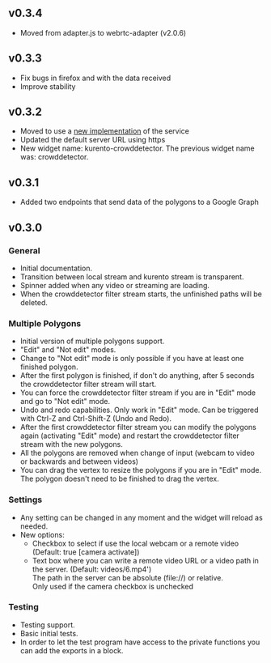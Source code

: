 ## v0.3.4

- Moved from adapter.js to webrtc-adapter (v2.0.6)

## v0.3.3

- Fix bugs in firefox and with the data received
- Improve stability

## v0.3.2

- Moved to use a [new
  implementation](https://github.com/wirecloud-fiware/kurento-example-services-scala)
  of the service
- Updated the default server URL using https
- New widget name: kurento-crowddetector. The previous widget name was: crowddetector.

## v0.3.1

- Added two endpoints that send data of the polygons to a Google Graph


## v0.3.0

### General

- Initial documentation.
- Transition between local stream and kurento stream is transparent.
- Spinner added when any video or streaming are loading.
- When the crowddetector filter stream starts, the unfinished paths will be deleted.


### Multiple Polygons

- Initial version of multiple polygons support.
- "Edit" and "Not edit" modes.
- Change to "Not edit" mode is only possible if you have at least one finished polygon.
- After the first polygon is finished, if don't do anything, after 5 seconds the crowddetector filter stream will start.
- You can force the crowddetector filter stream if you are in "Edit" mode and go to "Not edit" mode.
- Undo and redo capabilities. Only work in "Edit" mode. Can be triggered with Ctrl-Z and Ctrl-Shift-Z (Undo and Redo).
- After the first crowddetector filter stream you can modify the polygons again (activating "Edit" mode) and restart the crowddetector filter stream with the new polygons.
- All the polygons are removed when change of input (webcam to video or backwards and between videos)
- You can drag the vertex to resize the polygons if you are in "Edit" mode. The polygon doesn't need to be finished to drag the vertex.


### Settings

- Any setting can be changed in any moment and the widget will reload as needed.
- New options:
    - Checkbox to select if use the local webcam or a remote video (Default: true [camera activate])
    - Text box where you can write a remote video URL or a video path in the server. (Default: videos/6.mp4') <br/>
    The path in the server can be absolute (file://) or relative.<br/>
    Only used if the camera checkbox is unchecked


### Testing

- Testing support.
- Basic initial tests.
- In order to let the test program have access to the private functions you can add the exports in a block.
